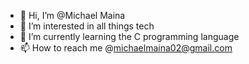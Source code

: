 - 👋 Hi, I’m @Michael Maina
- 👀 I’m interested in all things tech
- 🌱 I’m currently learning the C programming language
- 📫 How to reach me @michaelmaina02@gmail.com

<!---
Michael-Maina/Michael-Maina is a ✨ special ✨ repository because its `README.md` (this file) appears on your GitHub profile.
You can click the Preview link to take a look at your changes.
--->
